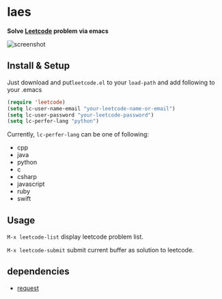 # laes

**Solve [Leetcode](https://leetcode.com/) problem via emacs**

![screenshot](https://raw.githubusercontent.com/twoyao/laes/master/screenshot.png)

## Install & Setup

Just download and put`leetcode.el` to your `load-path` and add following to your .emacs
``` lisp
(require 'leetcode)
(setq lc-user-name-email "your-leetcode-name-or-email")
(setq lc-user-password "your-leetcode-password")
(setq lc-perfer-lang "python")
```
Currently, `lc-perfer-lang` can be one of following:

- cpp
- java
- python
- c
- csharp
- javascript
- ruby
- swift

## Usage

`M-x leetcode-list` display leetcode problem list.

`M-x leetcode-submit` submit current buffer as solution to leetcode.

## dependencies
- [request](https://github.com/tkf/emacs-request)

